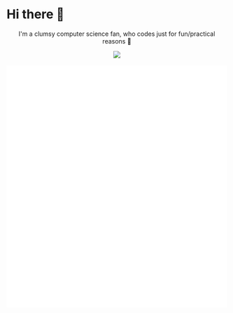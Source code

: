 # Hi there 👋
<p align="center">
  I'm a clumsy computer science fan, who codes just for fun/practical reasons 🐧
</p>

<p align="center">

  <a href="https://en.wikipedia.org/wiki/NixOS" alt="NixOS Wikipedia Page">
        <img src="https://img.shields.io/badge/OS-NixOS-informational?style=for-the-badge&logo=Nixos&logoColor=white" /></a>
  <!--
  <a href="https://alexoo.notion.site/Portfolio-55e12a0097b94be38120ecae8e5c2734" alt="My Notion Portfolio">
        <img src="https://img.shields.io/badge/Portfolio-My%20Notion%20Page-informational?style=for-the-badge&logo=notion&logoColor=white&color=red" /></a>
  --->
</p>

<p align="center">
  <img src="https://github.com/DarkOnion0/DarkOnion0/blob/master/github-metrics.svg" />
</p>
<!--
![Metrics](https://github.com/DarkOnion0/DarkOnion0/blob/master/github-metrics.svg)

**DarkOnion0/DarkOnion0** is a ✨ _special_ ✨ repository because its `README.md` (this file) appears on your GitHub profile.

Here are some ideas to get you started:

- 🔭 I’m currently working on ...
- 🌱 I’m currently learning ...
- 👯 I’m looking to collaborate on ...
- 🤔 I’m looking for help with ...
- 💬 Ask me about ...
- 📫 How to reach me: ...
- 😄 Pronouns: ...
- ⚡ Fun fact: ...
-->
